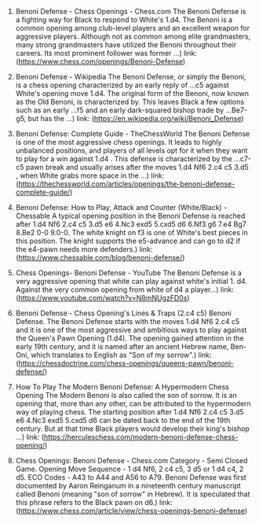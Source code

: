---
---
1. Benoni Defense - Chess Openings - Chess.com
The Benoni Defense is a fighting way for Black to respond to White's 1.d4. The Benoni is a common opening among club-level players and an excellent weapon for aggressive players. Although not as common among elite grandmasters, many strong grandmasters have utilized the Benoni throughout their careers. Its most prominent follower was former ...)
link: (https://www.chess.com/openings/Benoni-Defense)


2. Benoni Defense - Wikipedia
The Benoni Defense, or simply the Benoni, is a chess opening characterized by an early reply of ...c5 against White's opening move 1.d4. The original form of the Benoni, now known as the Old Benoni, is characterized by. This leaves Black a few options such as an early ...f5 and an early dark-squared bishop trade by ...Be7-g5, but has the ...)
link: (https://en.wikipedia.org/wiki/Benoni_Defense)


3. Benoni Defense: Complete Guide - TheChessWorld
The Benoni Defense is one of the most aggressive chess openings. It leads to highly unbalanced positions, and players of all levels opt for it when they want to play for a win against 1.d4 . This defense is characterized by the …c7-c5 pawn break and usually arises after the moves 1.d4 Nf6 2.c4 c5 3.d5 , when White grabs more space in the ...)
link: (https://thechessworld.com/articles/openings/the-benoni-defense-complete-guide/)


4. Benoni Defense: How to Play, Attack and Counter (White/Black) - Chessable
A typical opening position in the Benoni Defense is reached after 1.d4 Nf6 2.c4 c5 3.d5 e6 4.Nc3 exd5 5.cxd5 d6 6.Nf3 g6 7.e4 Bg7 8.Be2 0-0 9.0-0. The white knight on f3 is one of White's best pieces in this position. The knight supports the e5-advance and can go to d2 if the e4-pawn needs more defenders.)
link: (https://www.chessable.com/blog/benoni-defense/)


5. Chess Openings- Benoni Defense - YouTube
The Benoni Defense is a very aggressive opening that white can play against white's initial 1. d4. Against the very common opening from white of d4 a player...)
link: (https://www.youtube.com/watch?v=N8mNUgzFD0s)


6. Benoni Defense - Chess Opening's Lines & Traps (2.c4 c5)
Benoni Defense. The Benoni Defense starts with the moves 1.d4 Nf6 2.c4 c5 and it is one of the most aggressive and ambitious ways to play against the Queen's Pawn Opening (1.d4). The opening gained attention in the early 19th century, and it is named after an ancient Hebrew name, Ben-Oni, which translates to English as "Son of my sorrow".)
link: (https://chessdoctrine.com/chess-openings/queens-pawn/benoni-defense/)


7. How To Play The Modern Benoni Defense: A Hypermodern Chess Opening
The Modern Benoni is also called the son of sorrow. It is an opening that, more than any other, can be attributed to the hypermodern way of playing chess. The starting position after 1.d4 Nf6 2.c4 c5 3.d5 e6 4.Nc3 exd5 5.cxd5 d6 can be dated back to the end of the 19th century. But at that time Black players would develop their king's bishop ...)
link: (https://herculeschess.com/modern-benoni-defense-chess-opening/)


8. Chess Openings: Benoni Defense - Chess.com
Category - Semi Closed Game. Opening Move Sequence - 1 d4 Nf6, 2 c4 c5, 3 d5 or 1 d4 c4, 2 d5. ECO Codes - A43 to A44 and A56 to A79. Benoni Defense was first documented by Aaron Reinganum in a nineteenth century manuscript called Benoni (meaning "son of sorrow" in Hebrew). It is speculated that this phrase refers to the Black pawn on d6.)
link: (https://www.chess.com/article/view/chess-openings-benoni-defense)


